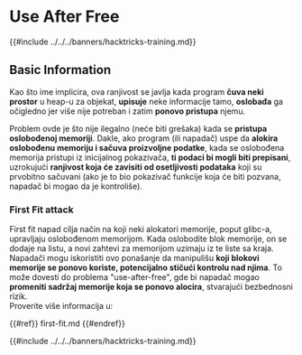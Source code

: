 # Use After Free

{{#include ../../../banners/hacktricks-training.md}}

## Basic Information

Kao što ime implicira, ova ranjivost se javlja kada program **čuva neki prostor** u heap-u za objekat, **upisuje** neke informacije tamo, **oslobađa** ga očigledno jer više nije potreban i zatim **ponovo pristupa** njemu.

Problem ovde je što nije ilegalno (neće biti grešaka) kada se **pristupa oslobođenoj memoriji**. Dakle, ako program (ili napadač) uspe da **alokira oslobođenu memoriju i sačuva proizvoljne podatke**, kada se oslobođena memorija pristupi iz inicijalnog pokazivača, **ti podaci bi mogli biti prepisani**, uzrokujući **ranjivost koja će zavisiti od osetljivosti podataka** koji su prvobitno sačuvani (ako je to bio pokazivač funkcije koja će biti pozvana, napadač bi mogao da je kontroliše).

### First Fit attack

First fit napad cilja način na koji neki alokatori memorije, poput glibc-a, upravljaju oslobođenom memorijom. Kada oslobodite blok memorije, on se dodaje na listu, a novi zahtevi za memorijom uzimaju iz te liste sa kraja. Napadači mogu iskoristiti ovo ponašanje da manipulišu **koji blokovi memorije se ponovo koriste, potencijalno stičući kontrolu nad njima**. To može dovesti do problema "use-after-free", gde bi napadač mogao **promeniti sadržaj memorije koja se ponovo alocira**, stvarajući bezbednosni rizik.\
Proverite više informacija u:

{{#ref}}
first-fit.md
{{#endref}}

{{#include ../../../banners/hacktricks-training.md}}
